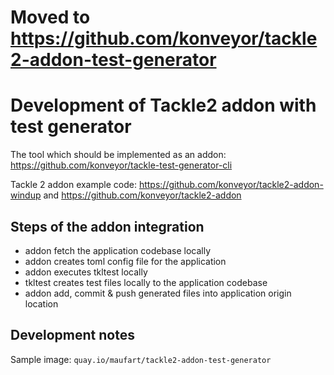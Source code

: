 # Moved to https://github.com/konveyor/tackle2-addon-test-generator

# Development of Tackle2 addon with test generator

The tool which should be implemented as an addon: https://github.com/konveyor/tackle-test-generator-cli

Tackle 2 addon example code: https://github.com/konveyor/tackle2-addon-windup and https://github.com/konveyor/tackle2-addon

## Steps of the addon integration

- addon fetch the application codebase locally
- addon creates toml config file for the application
- addon executes tkltest locally
- tkltest creates test files locally to the application codebase
- addon add, commit & push generated files into application origin location

## Development notes

Sample image: ```quay.io/maufart/tackle2-addon-test-generator```
